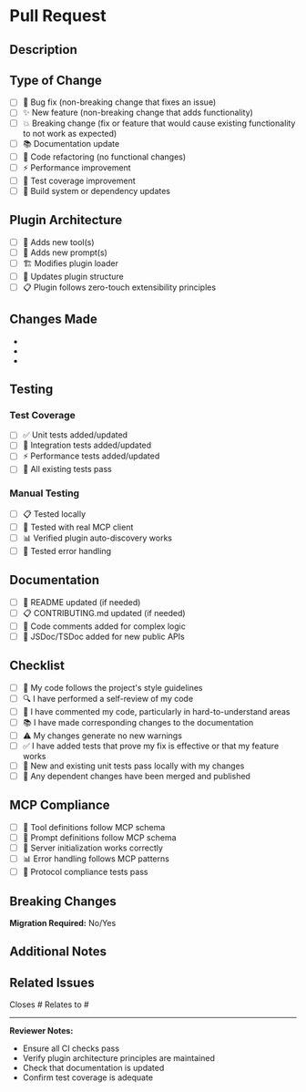 # Pull Request

## Description

<!-- Briefly describe what this PR accomplishes -->

## Type of Change

<!-- Mark the relevant option with an "x" -->

- [ ] 🐛 Bug fix (non-breaking change that fixes an issue)
- [ ] ✨ New feature (non-breaking change that adds functionality)
- [ ] 💥 Breaking change (fix or feature that would cause existing functionality to not work as expected)
- [ ] 📚 Documentation update
- [ ] 🧹 Code refactoring (no functional changes)
- [ ] ⚡ Performance improvement
- [ ] 🧪 Test coverage improvement
- [ ] 🔧 Build system or dependency updates

## Plugin Architecture

<!-- If this PR affects the plugin system, check applicable items -->

- [ ] 🔌 Adds new tool(s)
- [ ] 📝 Adds new prompt(s)
- [ ] 🏗️ Modifies plugin loader
- [ ] 🔧 Updates plugin structure
- [ ] 📋 Plugin follows zero-touch extensibility principles

## Changes Made

<!-- List the specific changes in this PR -->

- 
- 
- 

## Testing

<!-- Describe the testing done for this PR -->

### Test Coverage
- [ ] ✅ Unit tests added/updated
- [ ] 🔗 Integration tests added/updated
- [ ] ⚡ Performance tests added/updated
- [ ] 🧪 All existing tests pass

### Manual Testing
- [ ] 📋 Tested locally
- [ ] 🔧 Tested with real MCP client
- [ ] 📊 Verified plugin auto-discovery works
- [ ] 🎯 Tested error handling

## Documentation

- [ ] 📖 README updated (if needed)
- [ ] 📋 CONTRIBUTING.md updated (if needed)
- [ ] 💬 Code comments added for complex logic
- [ ] 📝 JSDoc/TSDoc added for new public APIs

## Checklist

<!-- Ensure all items are checked before requesting review -->

- [ ] 🎯 My code follows the project's style guidelines
- [ ] 🔍 I have performed a self-review of my code
- [ ] 💬 I have commented my code, particularly in hard-to-understand areas
- [ ] 📚 I have made corresponding changes to the documentation
- [ ] ⚠️ My changes generate no new warnings
- [ ] ✅ I have added tests that prove my fix is effective or that my feature works
- [ ] 🧪 New and existing unit tests pass locally with my changes
- [ ] 🔗 Any dependent changes have been merged and published

## MCP Compliance

<!-- For changes affecting MCP protocol -->

- [ ] 🔌 Tool definitions follow MCP schema
- [ ] 📝 Prompt definitions follow MCP schema
- [ ] 🔧 Server initialization works correctly
- [ ] 📊 Error handling follows MCP patterns
- [ ] 🧪 Protocol compliance tests pass

## Breaking Changes

<!-- If this is a breaking change, describe migration steps -->

**Migration Required:** No/Yes

<!-- If yes, describe what users need to do -->

## Additional Notes

<!-- Any additional information, context, or screenshots -->

## Related Issues

<!-- Link to any related issues -->

Closes #
Relates to #

---

**Reviewer Notes:**
- Ensure all CI checks pass
- Verify plugin architecture principles are maintained
- Check that documentation is updated
- Confirm test coverage is adequate